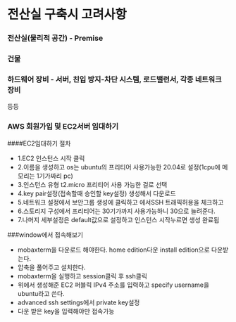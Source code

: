 # 전산실 구축시 고려사항

### 전산실(물리적 공간) - Premise

### 건물

### 하드웨어 장비 - 서버, 친입 방지-차단 시스템, 로드밸런서, 각종 네트워크 장비

등등

### AWS 회원가입 및 EC2서버 임대하기

####EC2임대하기 절차

- 1.EC2 인스턴스 시작 클릭
- 2.이름을 생성하고 os는 ubuntu의 프리티어 사용가능한 20.04로 설정(1cpu에 메모리는 1기가짜리 pc)
- 3.인스턴스 유형  t2.micro 프리티어 사용 가능한 걸로 선택
- 4.key pair설정(접속할때 승인할 key설정) 생성해서 다운로드
- 5.네트워크 설정에서 보안그룹 생성에 클릭하고 에서SSH 트래픽허용을 체크하고 
- 6.스토리지 구성에서 프리티어는 30기가까지 사용가능하니 30으로 늘려준다.
- 7.나머지 세부설정은 default값으로 설정하고 인스턴스 시작누르면 생성 완료됨

###window에서 접속해보기

- mobaxterm을 다운로드 해야한다. home edition다운 install edition으로 다운받는다.
- 압축을 풀어주고 설치한다.
- mobaxterm을 실행하고 session클릭 후 ssh클릭
- 위에서 생성해준 EC2 퍼블릭 IPv4 주소를 입력하고 specify username을 ubuntu라고 쓴다.
- advanced ssh settings에서  private key설정
- 다운 받은 key을 입력해야만 접속가능